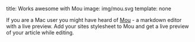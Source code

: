 title: Works awesome with Mou
image: img/mou.svg
template: none

If you are a Mac user you might have heard of [Mou][1] - a markdown editor with a live preview.
Add your sites stylesheet to Mou and get a live preview of your article while editing.

[1]: http://mouapp.com/  "Mou - Markdown editor for web developers"
